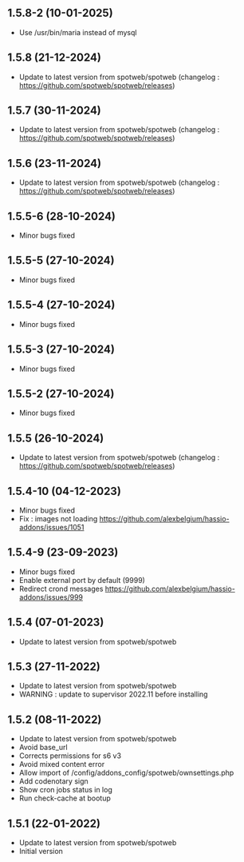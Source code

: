 ## 1.5.8-2 (10-01-2025)
- Use /usr/bin/maria instead of mysql

## 1.5.8 (21-12-2024)
- Update to latest version from spotweb/spotweb (changelog : https://github.com/spotweb/spotweb/releases)

## 1.5.7 (30-11-2024)
- Update to latest version from spotweb/spotweb (changelog : https://github.com/spotweb/spotweb/releases)

## 1.5.6 (23-11-2024)
- Update to latest version from spotweb/spotweb (changelog : https://github.com/spotweb/spotweb/releases)
## 1.5.5-6 (28-10-2024)
- Minor bugs fixed
## 1.5.5-5 (27-10-2024)
- Minor bugs fixed
## 1.5.5-4 (27-10-2024)
- Minor bugs fixed
## 1.5.5-3 (27-10-2024)
- Minor bugs fixed
## 1.5.5-2 (27-10-2024)
- Minor bugs fixed

## 1.5.5 (26-10-2024)
- Update to latest version from spotweb/spotweb (changelog : https://github.com/spotweb/spotweb/releases)

## 1.5.4-10 (04-12-2023)

- Minor bugs fixed
- Fix : images not loading https://github.com/alexbelgium/hassio-addons/issues/1051

## 1.5.4-9 (23-09-2023)

- Minor bugs fixed
- Enable external port by default (9999)
- Redirect crond messages https://github.com/alexbelgium/hassio-addons/issues/999

## 1.5.4 (07-01-2023)

- Update to latest version from spotweb/spotweb

## 1.5.3 (27-11-2022)

- Update to latest version from spotweb/spotweb
- WARNING : update to supervisor 2022.11 before installing

## 1.5.2 (08-11-2022)

- Update to latest version from spotweb/spotweb
- Avoid base_url
- Corrects permissions for s6 v3
- Avoid mixed content error
- Allow import of /config/addons_config/spotweb/ownsettings.php
- Add codenotary sign
- Show cron jobs status in log
- Run check-cache at bootup

## 1.5.1 (22-01-2022)

- Update to latest version from spotweb/spotweb
- Initial version
